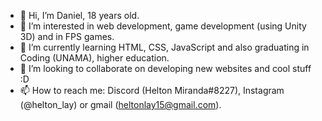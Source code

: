 - 👋 Hi, I’m Daniel, 18 years old.
- 👀 I’m interested in web development, game development (using Unity 3D) and in FPS games.
- 🌱 I’m currently learning HTML, CSS, JavaScript and also graduating in Coding (UNAMA), higher education.
- 💞️ I’m looking to collaborate on developing new websites and cool stuff :D
- 📫 How to reach me: Discord (Helton Miranda#8227), Instagram (@helton_lay) or gmail (heltonlay15@gmail.com).

<!---
Heltonlay/Heltonlay is a ✨ special ✨ repository because its `README.md` (this file) appears on your GitHub profile.
You can click the Preview link to take a look at your changes.
--->
